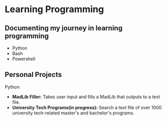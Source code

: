 # Learning Programming
## Documenting my journey in learning programming
- Python
- Bash
- Powershell

## Personal Projects

  Python
  
  - **MadLib Filler:** Takes user input and fills a MadLib that outputs to a text file.
  - **University Tech Programs(in progress):** Search a text file of over 1000 university tech-related master's and bachelor's programs.
